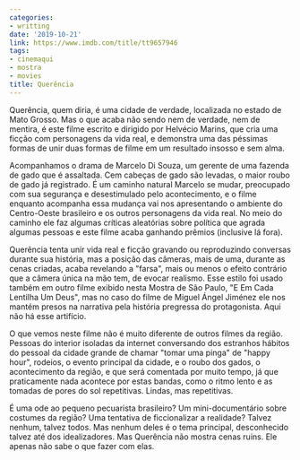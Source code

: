 ```yaml
---
categories:
- writting
date: '2019-10-21'
link: https://www.imdb.com/title/tt9657946
tags:
- cinemaqui
- mostra
- movies
title: Querência
---
```


Querência, quem diria, é uma cidade de verdade, localizada no estado de Mato Grosso. Mas o que acaba não sendo nem de verdade, nem de mentira, é este filme escrito e dirigido por Helvécio Marins, que cria uma ficção com personagens da vida real, e demonstra uma das péssimas formas de unir duas formas de filme em um resultado insosso e sem alma.

Acompanhamos o drama de Marcelo Di Souza, um gerente de uma fazenda de gado que é assaltada. Cem cabeças de gado são levadas, o maior roubo de gado já registrado. É um caminho natural Marcelo se mudar, preocupado com sua segurança e desestimulado pelo acontecimento, e o filme enquanto acompanha essa mudança vai nos apresentando o ambiente do Centro-Oeste brasileiro e os outros personagens da vida real. No meio do caminho ele faz algumas críticas aleatórias sobre política que agrada algumas pessoas e este filme acaba ganhando prêmios (inclusive lá fora).

Querência tenta unir vida real e ficção gravando ou reproduzindo conversas durante sua história, mas a posição das câmeras, mais de uma, durante as cenas criadas, acaba revelando a "farsa", mais ou menos o efeito contrário que a câmera única na mão tem, de evocar realismo. Esse estilo foi usado também em outro filme exibido nesta Mostra de São Paulo, "E Em Cada Lentilha Um Deus", mas no caso do filme de Miguel Ángel Jiménez ele nos mantém presos na narrativa pela história pregressa do protagonista. Aqui não há esse artifício.

O que vemos neste filme não é muito diferente de outros filmes da região. Pessoas do interior isoladas da internet conversando dos estranhos hábitos do pessoal da cidade grande de chamar "tomar uma pinga" de "happy hour", rodeios, o evento principal da cidade, e o roubo dos gados, o acontecimento da região, e que será comentada por muito tempo, já que praticamente nada acontece por estas bandas, como o ritmo lento e as tomadas de pores do sol repetitivas. Lindas, mas repetitivas.

É uma ode ao pequeno pecuarista brasileiro? Um mini-documentário sobre costumes da região? Uma tentativa de ficcionalizar a realidade? Talvez nenhum, talvez todos. Mas nenhum deles é o tema principal, desconhecido talvez até dos idealizadores. Mas Querência não mostra cenas ruins. Ele apenas não sabe o que fazer com elas.

